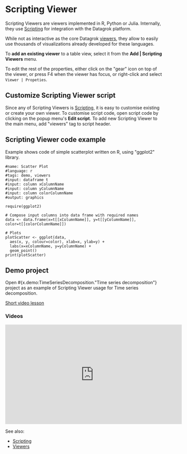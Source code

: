<!-- TITLE: Scripting Viewer -->
<!-- SUBTITLE: -->

# Scripting Viewer

Scripting Viewers are viewers implemented in R, Python or Julia. Internally, they
use [Scripting](../../compute/scripting.md) for integration with the Datagrok platform.

While not as interactive as the core Datagrok [viewers](../viewers.md), they allow to easily use 
thousands of visualizations already developed for these languages.

To **add an existing viewer** to a table view, select it from the
 **Add | Scripting Viewers** menu.

To edit the rest of the properties, either click on the "gear" icon on top of the viewer,
or press F4 when the viewer has focus, or right-click and select `Viewer | Propeties`.

## Customize Scripting Viewer script

Since any of Scripting Viewers is [Scripting](../../compute/scripting.md), it is easy to customise 
existing or create your own viewer. To customise script code, open script code by clicking
on the popup menu's **Edit script**. To add new Scripting Viewer to the main menu, add "viewers" 
tag to script header.

## Scripting Viewer code example

Example shows code of simple scatterplot written on R, using "ggplot2" library.

```
#name: Scatter Plot
#language: r
#tags: demo, viewers
#input: dataframe t
#input: column xColumnName
#input: column yColumnName
#input: column colorColumnName
#output: graphics

require(ggplot2)

# Compose input columns into data frame with required names
data <- data.frame(x=t[[xColumnName]], y=t[[yColumnName]], color=t[[colorColumnName]])

# Plots
plotScatter <- ggplot(data, 
  aes(x, y, colour=color), xlab=x, ylab=y) +
  labs(x=xColumnName, y=yColumnName) +
  geom_point()
print(plotScatter)
```

## Demo project

Open #{x.demo:TimeSeriesDecomposition."Time series decomposition"} project as an example of 
Scripting Viewer usage for Time series decomposition. 

[Short video lesson](https://drive.google.com/uc?export=download&id=17D-X_5_wPJGeWd9Oc_ZfU48tOvYwf1Do)

### Videos

<iframe width="560" height="315" src="https://www.youtube.com/embed/jHRpOnhBAz4" frameborder="0" allow="accelerometer; autoplay; encrypted-media; gyroscope; picture-in-picture" allowfullscreen></iframe>

See also: 
  
* [Scripting](../../compute/scripting.md)
* [Viewers](../viewers.md)
